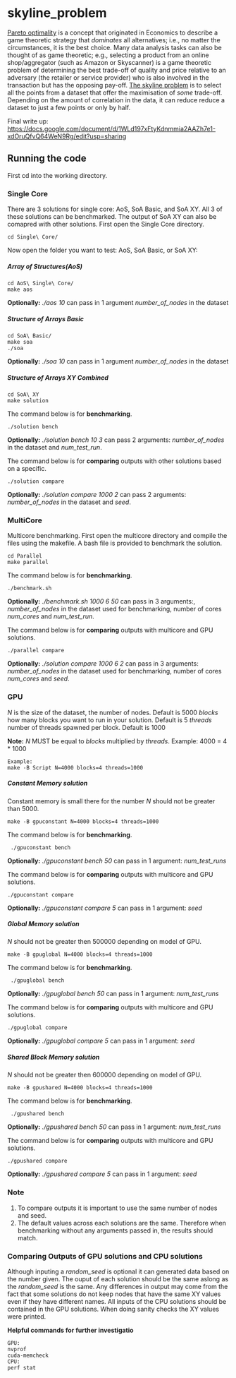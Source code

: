 # skyline_problem
[Pareto optimality](https://en.wikipedia.org/wiki/Pareto_efficiency) is a concept that originated in Economics to describe a game theoretic strategy that *dominates* all alternatives; i.e., no matter the circumstances, it is the best choice. Many data analysis tasks can also be thought of as game theoretic; e.g., selecting a product from an online shop/aggregator (such as Amazon or Skyscanner) is a game theoretic problem of determining the best trade-off of quality and price relative to an adversary (the retailer or service provider) who is also involved in the transaction but has the opposing pay-off. [The skyline problem](http://delab.csd.auth.gr/papers/IISA2015tpm.pdf) is to select all the points from a dataset that offer the maximisation of *some* trade-off. Depending on the amount of correlation in the data, it can reduce reduce a dataset to just a few points or only by half.

Final write up:
https://docs.google.com/document/d/1WLd197xFtyKdnmmia2AAZh7e1-xdOruQfvQ64WeN9Rg/edit?usp=sharing


## Running the code 
First cd into the working directory.

### Single Core
There are 3 solutions for single core: AoS, SoA Basic, and SoA XY. All 3 of these solutions can be benchmarked. The output of SoA XY can also be comapred with other solutions.
First open the Single Core directory.
```
cd Single\ Core/
```
Now open the folder you want to test: AoS, SoA Basic, or SoA XY:
##### Array of Structures(AoS)
```
cd AoS\ Single\ Core/ 
make aos  

 ```
 **Optionally:** *./aos 10*  can pass in 1 argument *number_of_nodes* in the dataset
##### Structure of Arrays Basic
```
cd SoA\ Basic/
make soa  
./soa 
 ```
**Optionally:** *./soa 10*  can pass in 1 argument *number_of_nodes* in the dataset
##### Structure of Arrays XY Combined 
```
cd SoA\ XY
make solution
```
The command below is for **benchmarking**.
```
./solution bench
```
**Optionally:** *./solution bench 10 3*  can pass 2 arguments: *number_of_nodes* in the dataset and *num_test_run*.

The command below is for **comparing** outputs with other solutions based on a specific. 
```
./solution compare
``` 
**Optionally:** *./solution compare 1000 2*  can pass 2 arguments: *number_of_nodes* in the dataset and *seed*.
 

### MultiCore
Multicore benchmarking. First open the multicore directory and compile the files using the makefile. A bash file is provided to benchmark the solution. 
```
cd Parallel
make parallel
 ```
The command below is for **benchmarking**.
```
./benchmark.sh
```
**Optionally:** *./benchmark.sh 1000 6 50* can pass in 3 arguments:, *number_of_nodes* in the dataset used for benchmarking, number of cores *num_cores* and *num_test_run*.

The command below is for **comparing** outputs with multicore and GPU solutions.
```
./parallel compare
``` 
**Optionally:** *./solution compare 1000 6 2*  can pass in 3 arguments: *number_of_nodes* in the dataset used for benchmarking, number of cores *num_cores* and *seed*.

 ### GPU  
 *N* is the size of the dataset, the number of nodes. Default is 5000
 *blocks* how many blocks you want to run in your solution. Default is 5
 *threads* number of threads spawned per block. Default is 1000

 
 **Note:**  *N* MUST be equal to *blocks* multiplied by *threads*. Example: 4000 = 4 \* 1000 
 ```
 Example:
 make -B Script N=4000 blocks=4 threads=1000
 ```

 ##### Constant Memory solution 
Constant memory is small there for the number *N* should not be greater than 5000.
 ```
 make -B gpuconstant N=4000 blocks=4 threads=1000
 ```
 The command below is for **benchmarking**.
```
 ./gpuconstant bench
```
**Optionally:** *./gpuconstant bench 50* can pass in 1 argument: *num_test_runs*

The command below is for **comparing** outputs with multicore and GPU solutions.
```
./gpuconstant compare
``` 
**Optionally:** *./gpuconstant compare 5* can pass in 1 argument: *seed*
 
 
 ##### Global Memory solution
 *N* should not be greater then 500000 depending on model of GPU.
  ```
 make -B gpuglobal N=4000 blocks=4 threads=1000
 ```
  The command below is for **benchmarking**.
```
 ./gpuglobal bench
```
**Optionally:** *./gpuglobal bench 50* can pass in 1 argument: *num_test_runs*

The command below is for **comparing** outputs with multicore and GPU solutions.
```
./gpuglobal compare
``` 
**Optionally:** *./gpuglobal compare 5* can pass in 1 argument: *seed*

 
 ##### Shared Block Memory solution
 *N* should not be greater then 600000 depending on model of GPU.
  ```
 make -B gpushared N=4000 blocks=4 threads=1000
 ```
   The command below is for **benchmarking**.
```
 ./gpushared bench
```
**Optionally:** *./gpushared bench 50* can pass in 1 argument: *num_test_runs*

The command below is for **comparing** outputs with multicore and GPU solutions.
```
./gpushared compare
``` 
**Optionally:** *./gpushared compare 5* can pass in 1 argument: *seed*

### Note 
1) To compare outputs it is important to use the same number of nodes and seed.
2) The default values across each solutions are the same. Therefore when benchmarking without any arguments passed in, the results should match.

 ### Comparing Outputs of GPU solutions and CPU solutions
Although inputing a *random_seed* is optional it can generated data based on the number given. The ouput of each solution should be the same aslong as the *random_seed* is the same. Any differences in output may come from the fact that some solutions do not keep nodes that have the same XY values even if they have different names. All inputs of the CPU solutions should be contained in the GPU solutions. When doing sanity checks the XY values were printed.

**Helpful commands for further investigatio**
```
GPU:
nvprof 
cuda-memcheck
CPU:
perf stat
```



